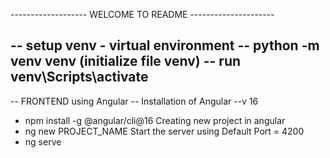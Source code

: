 ------------------- WELCOME TO README --------------------- 

-- setup venv - virtual environment 
-- python -m venv venv (initialize file venv)
-- run venv\Scripts\activate
-----------------------------------------------------------------
-- FRONTEND using Angular --
Installation of Angular --v 16
  - npm install -g @angular/cli@16
Creating new project in angular
  - ng new PROJECT_NAME
Start the server using Default Port = 4200
  - ng serve

 
